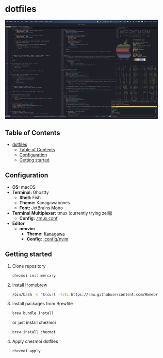 # dotfiles

<p align="center">
  <img src="https://github.com/mercxry/dotfiles/blob/main/assets/full_setup.png?raw=true" alt="Showoff image of a full size setup"/>
</p>

## Table of Contents

- [dotfiles](#dotfiles)
  - [Table of Contents](#table-of-contents)
  - [Configuration](#configuration)
  - [Getting started](#getting-started)

## Configuration

- **OS:** macOS
- **Terminal:** Ghostty
  - **Shell:** Fish
  - **Theme:** Kanagawabones
  - **Font:** JetBrains Mono
- **Terminal Multiplexer:** tmux (currently trying zellij)
  - **Config:** [.tmux.conf](https://github.com/mercxry/dotfiles/blob/main/dot_tmux.conf)
- **Editor**
  - **neovim**
    - **Theme:** [Kanagawa](https://github.com/rebelot/kanagawa.nvim)
    - **Config:** [.config/nvim](https://github.com/mercxry/dotfiles/tree/main/dot_config/nvim)

## Getting started

1. Clone repository

   ```sh
   chezmoi init mercxry
   ```

2. Install [Homebrew](https://brew.sh)

   ```sh
   /bin/bash -c "$(curl -fsSL https://raw.githubusercontent.com/Homebrew/install/HEAD/install.sh)"
   ```

3. Install packages from Brewfile

   ```sh
   brew bundle install
   ```

   or just install chezmoi

   ```sh
   brew install chezmoi
   ```

4. Apply chezmoi dotfiles

   ```sh
   chezmoi apply
   ```
